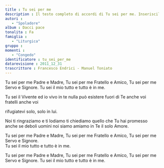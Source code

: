```yaml
--- 
title : Tu sei per me
description : Il testo completo di accordi di Tu sei per me. Inseriscila nel tuo canzoniere!
autori : 
   - "Spoladore"
album : Dacci pace
tonalita : Fa
famiglia : 
   - "Liturgica"
gruppo : 
momenti : 
   - "Congedo"
identificatore : tu_sei_per_me
datarevisione : 2011_12_31
trascrittore : Francesco Endrici - Manuel Toniato
--- 
```




Tu sei per me Padre e Madre,
Tu sei per me Fratello e Amico,
Tu sei per me Servo e Signore.
Tu sei il mio tutto e tutto è in me.     


Tu sei il Vivente ed io vivo in te
nulla può esistere fuori di Te
anche voi fratelli anche voi


rifugiatevi solo, solo in lui. 


Noi ti ringraziamo e ti lodiamo 
ti chiediamo quello che Tu hai promesso
anche se deboli uomini noi siamo
amiamo in Te il solo Amore. 


Tu sei per me Padre e Madre,
Tu sei per me Fratello e Amico,
Tu sei per me Servo e Signore.  
Tu sei il mio tutto e tutto è in me. 


Tu sei per me Padre e Madre, 
Tu sei per me Fratello e Amico,
Tu sei per me Servo e Signore.
Tu sei il mio tutto e tutto è in me. 


